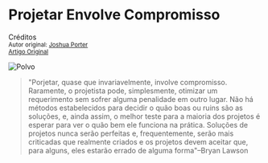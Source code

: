 Projetar Envolve Compromisso
============================
Créditos<br/>
<small>Autor original: [Joshua Porter](http://52weeksofux.com/)<br/>[Artigo Original](http://52weeksofux.com/post/566315594/design-involves-compromise)</small>

![Polvo](http://media.tumblr.com/tumblr_l1t4m1HVV91qz8ohs.gif "Polvo")

> "Porjetar, quase que invariavelmente, involve compromisso. Raramente, o projetista pode, simplesmente, otimizar um requerimento sem sofrer alguma penalidade em outro lugar. Não há métodos estabelecidos para decidir o quão boas ou ruins são as soluções, e, ainda assim, o melhor teste para a maioria dos projetos é esperar para ver o quão bem ele funciona na prática. Soluções de projetos nunca serão perfeitas e, frequentemente, serão mais criticadas que realmente criados e os projetos devem aceitar que, para alguns, eles estarão errado de alguma forma"&ndash;Bryan Lawson
